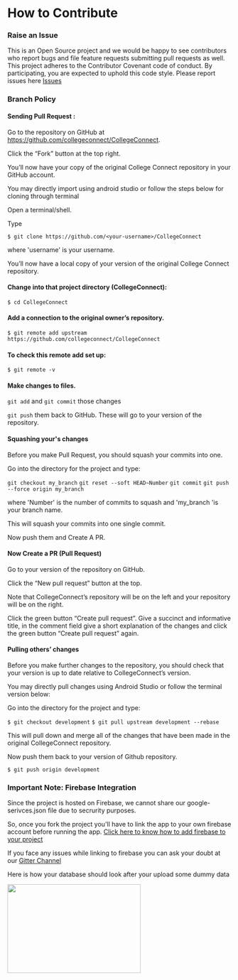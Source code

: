 # How to Contribute

### Raise an Issue
This is an Open Source project and we would be happy to see contributors who report bugs and file feature requests submitting pull requests as well. This project adheres to the Contributor Covenant code of conduct. By participating, you are expected to uphold this code style. Please report issues here [Issues](https://github.com/sakshampruthi/CollegeConnect/issues)

### Branch Policy
#### Sending Pull Request :
Go to the repository on GitHub at https://github.com/collegeconnect/CollegeConnect.

Click the “Fork” button at the top right.

You’ll now have your copy of the original College Connect repository in your GitHub account.

You may directly import using android studio or follow the steps below for cloning through terminal

Open a terminal/shell.

Type

`$ git clone https://github.com/<your-username>/CollegeConnect`

where 'username' is your username.

You’ll now have a local copy of your version of the original College Connect repository.

#### Change into that project directory (CollegeConnect):

`$ cd CollegeConnect`

#### Add a connection to the original owner’s repository.

`$ git remote add upstream https://github.com/collegeconnect/CollegeConnect`

#### To check this remote add set up:

`$ git remote -v`

#### Make changes to files.

`git add` and `git commit` those changes

`git push` them back to GitHub. These will go to your version of the repository.

#### Squashing your's changes
Before you make Pull Request, you should squash your commits into one.

Go into the directory for the project and type:

`git checkout my_branch`
`git reset --soft HEAD~Number`
`git commit`
`git push --force origin my_branch`

where 'Number' is the number of commits to squash and 'my_branch 'is your branch name.

This will squash your commits into one single commit.

Now push them and Create A PR.

#### Now Create a PR (Pull Request)
Go to your version of the repository on GitHub.

Click the “New pull request” button at the top.

Note that CollegeConnect’s repository will be on the left and your repository will be on the right.

Click the green button “Create pull request”. Give a succinct and informative title, in the comment field give a short explanation of the changes and click the green button “Create pull request” again.

#### Pulling others’ changes
Before you make further changes to the repository, you should check that your version is up to date relative to CollegeConnect’s version.

You may directly pull changes using Android Studio or follow the terminal version below:

Go into the directory for the project and type:

`$ git checkout development`
`$ git pull upstream development --rebase`

This will pull down and merge all of the changes that have been made in the original CollegeConnect repository.

Now push them back to your version of Github repository.

`$ git push origin development`

### Important Note: Firebase Integration
Since the project is hosted on Firebase, we cannot share our google-serivces.json file due to secrurity purposes. 

So, once you fork the project you'll have to link the app to your own firebase account before running the app. [Click here to know how to add firebase to your project](https://firebase.google.com/docs/android/setup?authuser=0)

If you face any issues while linking to firebase you can ask your doubt at our [Gitter Channel](https://gitter.im/CollegeConnect/community?utm_source=badge&utm_medium=badge&utm_campaign=pr-badge)

Here is how your database should look after your upload some dummy data

<img src = "/Images/firebase.PNG" width = "300" height = "200">
